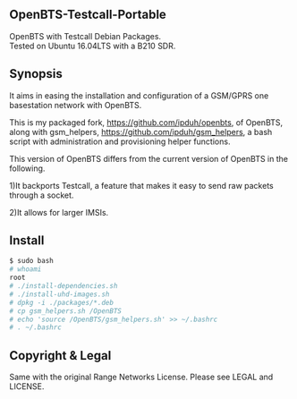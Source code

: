 ## OpenBTS-Testcall-Portable
OpenBTS with Testcall Debian Packages. <br>
Tested on Ubuntu 16.04LTS with a B210 SDR.

## Synopsis

It aims in easing the installation and configuration of a GSM/GPRS one basestation network with OpenBTS.

This is my packaged fork, https://github.com/ipduh/openbts, of OpenBTS,
along with gsm_helpers, https://github.com/ipduh/gsm_helpers, a bash
script with administration and provisioning helper functions.

This version of OpenBTS differs from the current version of OpenBTS in the following.

1)It backports Testcall, a feature that makes it easy to send raw packets through a socket.

2)It allows for larger IMSIs.

## Install
```sh
$ sudo bash
# whoami
root
# ./install-dependencies.sh
# ./install-uhd-images.sh
# dpkg -i ./packages/*.deb
# cp gsm_helpers.sh /OpenBTS
# echo 'source /OpenBTS/gsm_helpers.sh' >> ~/.bashrc
# . ~/.bashrc
```

## Copyright & Legal

Same with the original Range Networks License.
Please see LEGAL and LICENSE.

